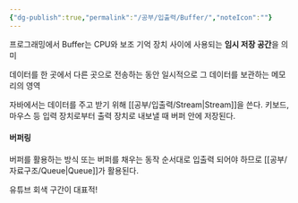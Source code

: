 ```yaml
---
{"dg-publish":true,"permalink":"/공부/입출력/Buffer/","noteIcon":""}
---
```


프로그래밍에서 Buffer는 CPU와 보조 기억 장치 사이에 사용되는 **임시 저장 공간**을 의미

데이터를 한 곳에서 다른 곳으로 전송하는 동안 일시적으로 그 데이터를 보관하는 메모리의 영역

자바에서는 데이터를 주고 받기 위해 [[공부/입출력/Stream\|Stream]]을 쓴다.
키보드, 마우스 등 입력 장치로부터 출력 장치로 내보낼 때 버퍼 안에 저장된다.
#### 버퍼링
버퍼를 활용하는 방식 또는 버퍼를 채우는 동작
순서대로 입출력 되어야 하므로 [[공부/자료구조/Queue\|Queue]]가 활용된다.

유튜브 회색 구간이 대표적!